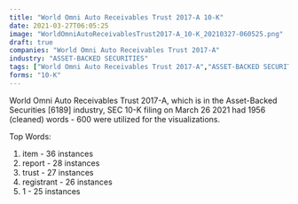 ```yaml
---
title: "World Omni Auto Receivables Trust 2017-A 10-K"
date: 2021-03-27T06:05:25
image: "WorldOmniAutoReceivablesTrust2017-A_10-K_20210327-060525.png"
draft: true
companies: "World Omni Auto Receivables Trust 2017-A"
industry: "ASSET-BACKED SECURITIES"
tags: ["World Omni Auto Receivables Trust 2017-A","ASSET-BACKED SECURITIES","03-26-2021","10-K"]
forms: "10-K"
---
```

World Omni Auto Receivables Trust 2017-A, which is in the Asset-Backed Securities [6189] industry, SEC 10-K filing on March 26 2021 had 1956 (cleaned) words - 600 were utilized for the visualizations.

Top Words:
1. item - 36 instances
2. report - 28 instances
3. trust - 27 instances
4. registrant - 26 instances
5. 1 - 25 instances
